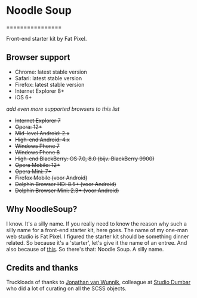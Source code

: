 # Noodle Soup
================

Front-end starter kit by Fat Pixel.


## Browser support

- Chrome: latest stable version
- Safari: latest stable version
- Firefox: latest stable version
- Internet Explorer 8+
- iOS 6+

_add even more supported browsers to this list_

- <del>Internet Explorer 7</del>
- <del>Opera: 12+</del>
- <del>Mid-level Android: 2.x</del>
- <del>High-end Android: 4.x</del>
- <del>Windows Phone 7</del>
- <del>Windows Phone 8</del>
- <del>High-end BlackBerry: OS 7.0, 8.0 (bijv. BlackBerry 9900)</del>
- <del>Opera Mobile: 12+</del>
- <del>Opera Mini: 7+</del>
- <del>Firefox Mobile (voor Android)</del>
- <del>Dolphin Browser HD: 8.5+ (voor Android)</del>
- <del>Dolphin Browser Mini: 2.3+ (voor Android)</del>

## Why NoodleSoup?

I know. It's a silly name. If you really need to know the reason why such a silly name for a front-end starter kit, here goes. The name of my one-man web studio is Fat Pixel. I figured the starter kit should be something dinner related. So because it's a 'starter', let's give it the name of an entree. And also because of [this](https://www.youtube.com/watch?v=tJuWdyq0ETA). So there's that: Noodle Soup. A silly name.

## Credits and thanks

Truckloads of thanks to [Jonathan van Wunnik](https://github.com/jolantis), colleague at [Studio Dumbar](http://studiodumbar.com) who did a lot of curating on all the SCSS objects.
